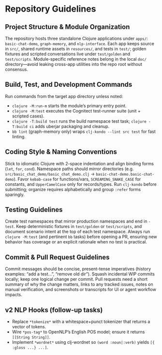 # Repository Guidelines
## Project Structure & Module Organization
The repository hosts three standalone Clojure applications under `apps/`: `basic-chat-demo`, `graph-memory`, and `nlp-interface`. Each app keeps source in `src/`, shared runtime assets in `resources/`, and tests in `test/`; golden fixtures and scripted conversations live under `test/golden` and `test/scripts`. Module-specific reference notes belong in the local `doc/` directory—avoid leaking cross-app utilities into the repo root without consensus.

## Build, Test, and Development Commands
Run commands from the target app directory unless noted:
- `clojure -M:run-m` starts the module’s primary entry point.
- `clojure -M:test` executes the Cognitect test-runner suite (unit + scripted cases).
- `clojure -T:build test` runs the build namespace test task; `clojure -T:build ci` adds uberjar packaging and cleanup.
- `bb lint` (graph-memory only) wraps `clj-kondo --lint src test` for fast linting.

## Coding Style & Naming Conventions
Stick to idiomatic Clojure with 2-space indentation and align binding forms (`let`, `for`, `cond`). Namespace paths should mirror directories (e.g. `src/basic_chat_demo/basic_chat_demo.clj` -> `basic-chat-demo.basic-chat-demo`). Favor `kebab-case` for functions/vars, `SCREAMING_SNAKE_CASE` for constants, and `UpperCamelCase` only for records/types. Run `clj-kondo` before submitting; organize requires alphabetically and group `:refer` forms sparingly.

## Testing Guidelines
Create test namespaces that mirror production namespaces and end in `-test`. Keep deterministic fixtures in `test/golden` or `test/scripts`, and document scenario intent at the top of each test namespace. Always run `clojure -M:test` (and pertinent `bb` tasks) before opening a PR, ensuring new behavior has coverage or an explicit rationale when no test is practical.

## Commit & Pull Request Guidelines
Commit messages should be concise, present-tense imperatives (history examples: “add a test…”, “remove old dir”). Squash incidental WIP commits locally; keep one logical change per commit. Pull requests need a short summary of why the change matters, links to any tracked issues, notes on manual verification, and screenshots or transcripts for UI or agent workflow impacts.

## v2 NLP Hooks (follow-up tasks)
- Replace `*tokenize*` with a whitespace+punct tokenizer that returns a vector of tokens.
- Wire `*pos-tag*` to OpenNLP’s English POS model; ensure it returns `[[String String]]`.
- Implement `*wordnet*` using clj-wordnet so `(word :noun|:verb)` yields `[{ :gloss ...} ...]`.
